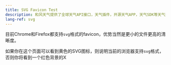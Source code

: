 ```yaml
---
title: SVG Favicon Test
description: 和风天气提供了全球天气API接口，天气插件，开源天气APP，天气SDK等天气开发产品，数据包括灾害预警、天气实况和预测、分钟级降水、PM2.5空气质量AQI、日出日落、生活指数等。
lang-ref: svg
---
```


目前Chrome和Firefox都支持`svg`格式的favicon，优势当然是更小的文件更高的清晰度。

如果你在这个页面可以看到黄色的SVG图标，则说明当前的浏览器支持`svg`格式，否则你将看到一个红色背景的X